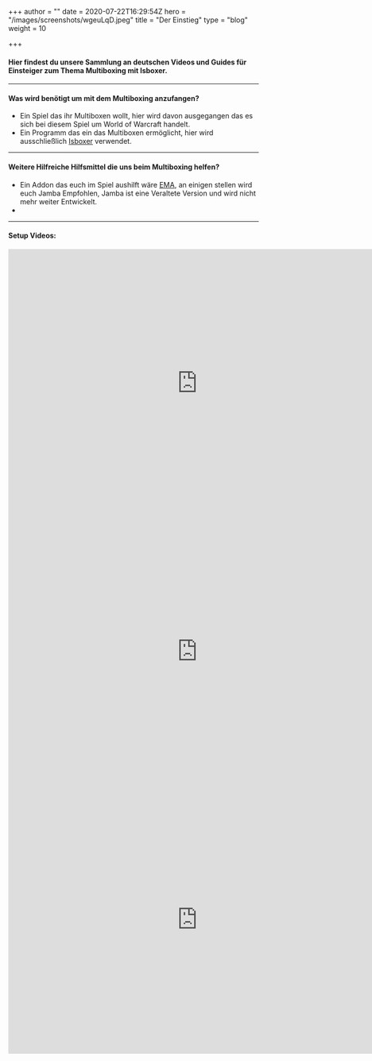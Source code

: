 +++
author = ""
date = 2020-07-22T16:29:54Z
hero = "/images/screenshots/wgeuLqD.jpeg"
title = "Der Einstieg"
type = "blog"
weight = 10

+++
#### Hier findest du unsere Sammlung an deutschen Videos und Guides für Einsteiger zum Thema Multiboxing mit Isboxer.

***

#### Was wird benötigt um mit dem Multiboxing anzufangen?

* Ein Spiel das ihr Multiboxen wollt, hier wird davon ausgegangen das es sich bei diesem Spiel um World of Warcraft handelt.
* Ein Programm das ein das Multiboxen ermöglicht, hier wird ausschließlich [Isboxer](https://isboxer.com/) verwendet.

***

#### Weitere Hilfreiche Hilfsmittel die uns beim Multiboxing helfen?

* Ein Addon das euch im Spiel aushilft wäre [EMA](https://www.curseforge.com/wow/addons/ema), an einigen stellen wird euch Jamba Empfohlen, Jamba ist eine Veraltete Version und wird nicht mehr weiter Entwickelt.
* 

***

#### Setup Videos:

<iframe title="Seancool Setup" width="760" height="540" src="https://www.youtube.com/embed/V-3b3GyVZsM" frameborder="0" allow="accelerometer; autoplay; encrypted-media" allowfullscreen></iframe>

<iframe title="Termi Setup part1" width="760" height="540" src="https://www.youtube.com/embed/2V9tXIgRqZE" frameborder="0" allow="accelerometer; autoplay; encrypted-media" allowfullscreen></iframe>

<iframe title="Termi Setup part2" width="760" height="540" src="https://www.youtube.com/embed/w6CcpfHyg2Y" frameborder="0" allow="accelerometer; autoplay; encrypted-media" allowfullscreen></iframe>